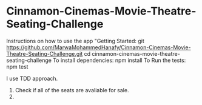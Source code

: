 # Cinnamon-Cinemas-Movie-Theatre-Seating-Challenge

Instructions on how to use the app 
"Getting Started: 
git https://github.com/MarwaMohammedHanafy/Cinnamon-Cinemas-Movie-Theatre-Seating-Challenge.git
cd cinnamon-cinemas-movie-theatre-seating-challenge 
To install dependencies: npm install 
To Run the tests: npm test

I use TDD approach. 
1.  Check if all of the seats are avaliable for sale. 
2.  